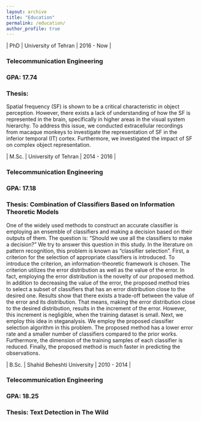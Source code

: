 ```yaml
---
layout: archive
title: "Education"
permalink: /education/
author_profile: true
---
```


<style>
    table {
        width: 100%;
        font-size: 20px;
        font-weight: bold;
        background-color: $light-gray;
    }
</style>


| PhD   | University of Tehran       | 2016 - Now |


<h3>
Telecommunication Engineering
</h3>

<h3>
GPA: 17.74
</h3>

<h3>Thesis:</h3>
Spatial frequency (SF) is shown to be a critical characteristic in object perception. However, there exists a lack of understanding of how the SF is represented in the brain, specifically in higher areas in the visual system hierarchy. To address this issue, we conducted extracellular recordings from macaque monkeys to investigate the representation of SF in the inferior temporal (IT) cortex. Furthermore, we investigated the impact of SF on complex object representation.

| M.Sc. | University of Tehran       | 2014 - 2016 |

<h3>
Telecommunication Engineering
</h3>

<h3>
GPA: 17.18
</h3>

<h3>Thesis: Combination of Classifiers Based on Information Theoretic Models</h3>
One of the widely used methods to construct an accurate classifier is employing an ensemble of classifiers and making a decision based on their outputs of them. The question is: “Should we use all the classifiers to make a decision?” We try to answer this question in this study. In the literature on pattern recognition, this problem is known as “classifier selection”. First, a criterion for the selection of appropriate classifiers is introduced. To introduce the criterion, an information-theoretic framework is chosen. The criterion utilizes the error distribution as well as the value of the error. In fact, employing the error distribution is the novelty of our proposed method. In addition to decreasing the value of the error, the proposed method tries to select a subset of classifiers that has an error distribution close to the desired one. Results show that there exists a trade-off between the value of the error and its distribution. That means, making the error distribution close to the desired distribution, results in the increment of the error. However, this increment is negligible, when the training dataset is small. Next, we employ this idea in steganalysis. We employ the proposed classifier selection algorithm in this problem. The proposed method has a lower error rate and a smaller number of classifiers compared to the prior works. Furthermore, the dimension of the training samples of each classifier is reduced. Finally, the proposed method is much faster in predicting the observations.

| B.Sc.   | Shahid Beheshti University | 2010 - 2014 |

<h3>
Telecommunication Engineering
</h3>

<h3>
GPA: 18.25
</h3>

<h3>Thesis: Text Detection in The Wild</h3>